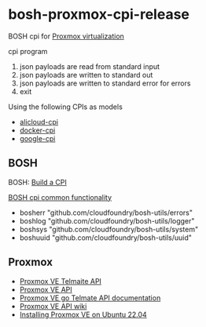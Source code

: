 # bosh-proxmox-cpi-release
BOSH cpi for [Proxmox virtualization](https://www.proxmox.com/en/)   

cpi program
1. json payloads are read from standard input
1. json payloads are written to standard out
1. json payloads are written to standard error for errors
1. exit

Using the following CPIs as models
* [alicloud-cpi](https://github.com/cloudfoundry-incubator/bosh-alicloud-cpi-release)
* [docker-cpi](https://github.com/cloudfoundry/bosh-docker-cpi-release/tree/master) 
* [google-cpi](https://github.com/cloudfoundry/bosh-google-cpi-release)

## BOSH
BOSH: [Build a CPI](https://bosh.io/docs/build-cpi/)

[BOSH cpi common functionality](https://github.com/cloudfoundry/bosh-utils)
* bosherr "github.com/cloudfoundry/bosh-utils/errors"
* boshlog "github.com/cloudfoundry/bosh-utils/logger"
* boshsys "github.com/cloudfoundry/bosh-utils/system"
* boshuuid "github.com/cloudfoundry/bosh-utils/uuid"

## Proxmox
* [Proxmox VE Telmaite API](https://github.com/Telmate/proxmox-api-go)
* [Proxmox VE API](https://github.com/luthermonson/go-proxmox)
* [Proxmox VE go Telmate API documentation](https://pkg.go.dev/github.com/telmate/proxmox-api-go/proxmox)
* [Proxmox VE API wiki](https://pve.proxmox.com/wiki/Proxmox_VE_API)
* [Installing Proxmox VE on Ubuntu 22.04](https://server-tutorials.net/installing-proxmox-server-virtualization-on-ubuntu-22-04-a-step-by-step-guide/)
